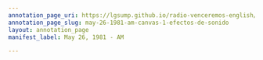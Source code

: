 ```yaml
---
annotation_page_uri: https://lgsump.github.io/radio-venceremos-english/annotations/may-26-1981-am-canvas-1-efectos-de-sonido.json
annotation_page_slug: may-26-1981-am-canvas-1-efectos-de-sonido
layout: annotation_page
manifest_label: May 26, 1981 - AM

---
```

